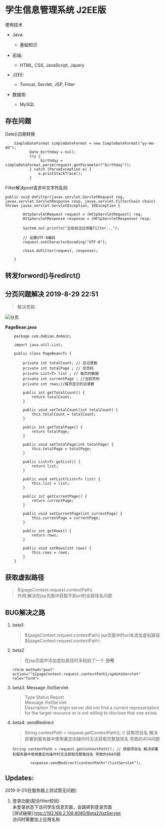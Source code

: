 # 学生信息管理系统 J2EE版

 使用技术
 - Java: 
    - 基础知识
    
 - 前端:
    - HTML, CSS, JavaScript, Jquery
 
 - J2EE: 
    - Tomcat, Servlet, JSP, Filter
 
 - 数据库:
    - MySQL

## 存在问题

Date()日期转换

```
    SimpleDateFormat simpleDateFormat = new SimpleDateFormat("yy-mm-dd");
           Date birthday = null;
           try {
                birthday = simpleDateFormat.parse(request.getParameter("birthday"));
           } catch (ParseException e) {
               e.printStackTrace();
           }
```

Filter解决post请求中文字符乱码

```
public void doFilter(javax.servlet.ServletRequest req, javax.servlet.ServletResponse resp, javax.servlet.FilterChain chain) throws javax.servlet.ServletException, IOException {

        HttpServletRequest request = (HttpServletRequest) req;
        HttpServletResponse response = (HttpServletResponse) resp;

        System.out.println("正在经过过滤器filter...");

        // 设置UTF-8编码
        request.setCharacterEncoding("UTF-8");

        chain.doFilter(request, response);

    }
```

## 转发forword()与redirct()



## 分页问题解决  2019-8-29 22:51

> 解决思路:  
    
   ![分页](https://i.loli.net/2019/08/30/k1svzRyLaDOpe3h.png)

**PageBean.java**
```
    package com.dabiao.domain;
    
    import java.util.List;
    
    public class PageBean<T> {
    
        private int totalCount; // 总记录数
        private int totalPage ; // 总页码
        private List<T> list ; // 每页的数据
        private int currentPage ; //当前页码
        private int rows;//每页显示的记录数
    
        public int getTotalCount() {
            return totalCount;
        }
    
        public void setTotalCount(int totalCount) {
            this.totalCount = totalCount;
        }
    
        public int getTotalPage() {
            return totalPage;
        }
    
        public void setTotalPage(int totalPage) {
            this.totalPage = totalPage;
        }
    
        public List<T> getList() {
            return list;
        }
    
        public void setList(List<T> list) {
            this.list = list;
        }
    
        public int getCurrentPage() {
            return currentPage;
        }
    
        public void setCurrentPage(int currentPage) {
            this.currentPage = currentPage;
        }
    
        public int getRows() {
            return rows;
        }
    
        public void setRows(int rows) {
            this.rows = rows;
        }
    }

```


## 获取虚拟路径
> ${pageContext.request.contextPath}  
作用:解决在jsp页面中获取不到url的全路径名问题


## BUG解决之路

1. beta1: 
    > ${pageContext.request.contextPath} jsp页面中的url未添加虚拟路径  ${pageContext.request.contextPath}

2. beta2
    >  在jsp页面中添加虚拟路径时多粘贴了一个 **分号** 
    ```
    <form method="post" action=""${pageContext.request.contextPath}/updateServlet" role="form">
     ```
3. beta3:  Message /listServlet  
    > Type Status Report  
    Message /listServlet  
    Description The origin server did not find a current representation for the target resource or is not willing to disclose that one exists.

4. beta4: sendRedirect  
    > String contextPath = request.getContextPath();
    // 获取项目名 解决部署到服务器中使用重定向操作时无法获取完整路径名 导致的404问题
    ```
    String contextPath = request.getContextPath(); // 获取项目名 解决部署到服务器中使用重定向操作时无法获取完整路径名 导致的404问题
    
            response.sendRedirect(contextPath+"/listServlet");
    ```  
    
    
## Updates:

2019-9-21(在服务器上测试暂无问题)
1. 登录功能(配合filter校验)  
    未登录状态下访问学生信息页面，会跳转到登录页面   
    [测试链接]:http://192.168.2.108:8080/Beta2/listServlet  
    访问时需要加上应用名称
